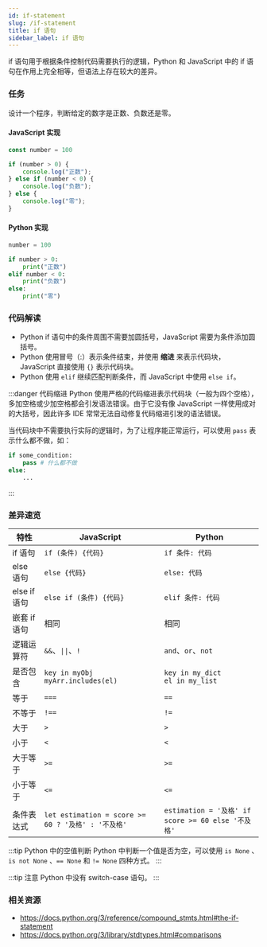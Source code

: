 ```yaml
---
id: if-statement
slug: /if-statement
title: if 语句
sidebar_label: if 语句
---
```


if 语句用于根据条件控制代码需要执行的逻辑，Python 和 JavaScript 中的 if 语句在作用上完全相等，但语法上存在较大的差异。

### 任务

设计一个程序，判断给定的数字是正数、负数还是零。

#### JavaScript 实现
```javascript
const number = 100

if (number > 0) {
    console.log("正数");
} else if (number < 0) {
    console.log("负数");
} else {
    console.log("零");
}
```

#### Python 实现
```python
number = 100

if number > 0:
    print("正数")
elif number < 0:
    print("负数")
else:
    print("零")
```

### 代码解读
- Python if 语句中的条件周围不需要加圆括号，JavaScript 需要为条件添加圆括号。
- Python 使用冒号（:）表示条件结束，并使用 **缩进** 来表示代码块，JavaScript 直接使用 `{}` 表示代码块。
- Python 使用 `elif` 继续匹配判断条件，而 JavaScript 中使用 `else if`。

:::danger 代码缩进
Python 使用严格的代码缩进表示代码块（一般为四个空格），多加空格或少加空格都会引发语法错误。由于它没有像 JavaScript 一样使用成对的大括号，因此许多 IDE 常常无法自动修复代码缩进引发的语法错误。

当代码块中不需要执行实际的逻辑时，为了让程序能正常运行，可以使用 `pass` 表示什么都不做，如：
```python
if some_condition:
    pass # 什么都不做
else:
    ...
```
:::

### 差异速览

| 特性              | JavaScript        | Python         |
|-------------------|-------------------|----------------|
| if 语句            | `if (条件) {代码}`         | `if 条件: 代码`       |
| else 语句          | `else {代码}`          | `else: 代码`        |
| else if 语句       | `else if (条件) {代码}`     | `elif 条件: 代码`       |
| 嵌套 if 语句        | 相同     |相同
| 逻辑运算符        | `&&`、`\|\|`、`!` | `and`、`or`、`not` |
| 是否包含            | `key in myObj`<br />`myArr.includes(el)`                                | `key in my_dict`<br /> `el in my_list`                                 |
| 等于     | `===`                               | `==`                                 |
| 不等于 | `!==`                               | `!=`                             |
| 大于        | `>`                                 | `>`                                  |
| 小于           | `<`                                 | `<`                                  |
| 大于等于 | `>=`                          | `>=`                                 |
| 小于等于    | `<=`                          | `<=`                                 |
| 条件表达式   | `let estimation = score >= 60 ? '及格' : '不及格'`| `estimation = '及格' if score >= 60 else '不及格'`|

:::tip Python 中的空值判断
Python 中判断一个值是否为空，可以使用 `is None` 、 `is not None` 、`== None` 和 `!= None` 四种方式。
:::

:::tip 注意
Python 中没有 switch-case 语句。
:::

### 相关资源

- https://docs.python.org/3/reference/compound_stmts.html#the-if-statement
- https://docs.python.org/3/library/stdtypes.html#comparisons


